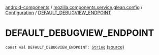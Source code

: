 [android-components](../../index.md) / [mozilla.components.service.glean.config](../index.md) / [Configuration](index.md) / [DEFAULT_DEBUGVIEW_ENDPOINT](./-d-e-f-a-u-l-t_-d-e-b-u-g-v-i-e-w_-e-n-d-p-o-i-n-t.md)

# DEFAULT_DEBUGVIEW_ENDPOINT

`const val DEFAULT_DEBUGVIEW_ENDPOINT: `[`String`](https://kotlinlang.org/api/latest/jvm/stdlib/kotlin/-string/index.html) [(source)](https://github.com/mozilla-mobile/android-components/blob/master/components/service/glean/src/main/java/mozilla/components/service/glean/config/Configuration.kt#L39)